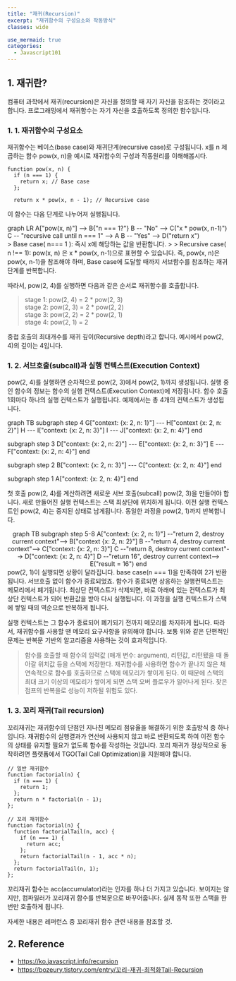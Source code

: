 ```yaml
---
title: "재귀(Recursion)"
excerpt: "재귀함수의 구성요소와 작동방식"
classes: wide

use_mermaid: true
categories:
  - Javascript101
---
```


## 1. 재귀란?
컴퓨터 과학에서 재귀(recursion)은 자신을 정의할 때 자기 자신을 참조하는 것이라고 합니다. 프로그래밍에서 재귀함수는 자기 자신을 호출하도록 정의한 함수입니다.



### 1. 1. 재귀함수의 구성요소
재귀함수는 베이스(base case)와 재귀단계(recursive case)로 구성됩니다.
x를 n 제곱하는 함수 pow(x, n)을 예시로 재귀함수의 구성과 작동원리를 이해해봅시다.
````
function pow(x, n) {
  if (n === 1) {
    return x; // Base case
  };

  return x * pow(x, n - 1); // Recursive case
````

이 함수는 다음 단계로 나누어져 실행됩니다.

<div class = "mermaid">
graph LR
A["pow(x, n)"] --> B{"n === 1?"}
B -- "No" --> C("x * pow(x, n-1)")
C -- "recursive call until n === 1" --> A
B -- "Yes" --> D("return x")
</div>
> Base case( n=== 1 ): 즉시 x에 해당하는 값을 반환합니다.
> 
> Recursive case( n !== 1): pow(x, n) 은 x * pow(x, n-1)으로 표현할 수 있습니다. 즉, pow(x, n)은 pow(x, n-1)을 참조해야 하며, Base case에 도달할 때까지 서브함수를 참조하는 재귀단계를 반복합니다.

따라서, pow(2, 4)를 실행하면 다음과 같은 순서로 재귀함수를 호출합니다.
>stage 1: pow(2, 4) = 2 * pow(2, 3)     
>stage 2: pow(2, 3) = 2 * pow(2, 2)    
>stage 3: pow(2, 2) = 2 * pow(2, 1)    
>stage 4: pow(2, 1) = 2

중첩 호출의 최대개수를 재귀 깊이(Recursive depth)라고 합니다. 예시에서 pow(2, 4)의 깊이는 4입니다.

### 1. 2. 서브호출(subcall)과 실행 컨텍스트(Execution Context)

pow(2, 4)를 실행하면 순차적으로 pow(2, 3)에서 pow(2, 1)까지 생성됩니다. 실행 중인 함수의 정보는 함수의 실행 컨텍스트(Execution Context)에 저장됩니다. 함수 호출 1회마다 하나의 실행 컨텍스트가 실행됩니다. 예제에서는 총 4개의 컨텍스트가 생성됩니다.

<div class = "mermaid">
graph TB
subgraph step 4
G["context: {x: 2, n: 1}"] --- H["context {x: 2, n: 2}"]
H --- I["context: {x: 2, n: 3}"]
I --- J["context: {x: 2, n: 4}"]
end

subgraph step 3
D["context: {x: 2, n: 2}"] --- E["context: {x: 2, n: 3}"]
E --- F["context: {x: 2, n: 4}"]
end

subgraph step 2
B["context: {x: 2, n: 3}"] --- C["context: {x: 2, n: 4}"]
end

subgraph step 1
A["context: {x: 2, n: 4}"]
end
</div>

첫 호출 pow(2, 4)를 계산하려면 새로운 서브 호출(subcall) pow(2, 3)을 만들어야 합니다. 새로 만들어진 실행 컨텍스트는 스택 최상단에 위치하게 됩니다. 이전 실행 컨텍스트인 pow(2, 4)는 중지된 상태로 남게됩니다. 동일한 과정을 pow(2, 1)까지 반복합니다.

<center><div class = "mermaid">
graph TB
subgraph step 5-8
A["context: {x: 2, n: 1}"] --"return 2, destroy current context"--> B["context {x: 2, n: 2}"]
B --"return 4, destroy current context"--> C["context: {x: 2, n: 3}"]
C --"return 8, destroy current context"--> D["context: {x: 2, n: 4}"]
D --"return 16", destroy current context--> E("result = 16")
end
</div></center>
pow(2, 1)이 실행되면 상황이 달라집니다. base case(n === 1)을 만족하여 2가 반환됩니다. 서브호출 없이 함수가 종료되었죠. 함수가 종료되면 상응하는 실행컨텍스트는 메모리에서 폐기됩니다. 최상단 컨텍스트가 삭제되면, 바로 아래에 있는 컨텍스트가 최상단 컨텍스트가 되어 반환값을 받아 다시 실행됩니다. 이 과정을 실행 컨텍스트가 스택에 쌓일 때의 역순으로 반복하게 됩니다.

실행 컨텍스트는 그 함수가 종료되어 폐기되기 전까지 메모리를 차지하게 됩니다. 따라서, 재귀함수를 사용할 땐 메모리 요구사항을 유의해야 합니다. 보통 위와 같은 단편적인 문제는 반복문 기반의 알고리즘을 사용하는 것이 효과적입니다.

>함수를 호출할 때 함수의 입력값 (매개 변수: argument), 리턴값, 리턴됐을 때 돌아갈 위치값 등을 스택에 저장한다. 재귀함수를 사용하면 함수가 끝나지 않은 채 연속적으로 함수를 호출하므로 스택에 메모리가 쌓이게 된다. 이 때문에 스택의 최대 크기 이상의 메모리가 쌓이게 되면 스택 오버 플로우가 일어나게 된다. 잦은 점프의 반복을로 성능이 저하될 위험도 있다.


### 1. 3. 꼬리 재귀(Tail recursion)
꼬리재귀는 재귀함수의 단점인 지나친 메모리 점유율을 해결하기 위한 호출방식 중 하나입니다. 재귀함수의 실행결과가 연산에 사용되지 않고 바로 반환되도록 하여 이전 함수의 상태를 유지할 필요가 없도록 함수를 작성하는 것입니다. 꼬리 재귀가 정상적으로 동작하려면 플랫폼에서 TGO(Tail Call Optimization)을 지원해야 합니다.

````
// 일반 재귀함수
function factorial(n) {
  if (n === 1) {
    return 1;
  };
  return n * factorial(n - 1);
};

// 꼬리 재귀함수
function factorial(n) {
  function factorialTail(n, acc) {
    if (n === 1) {
      return acc;
    };
    return factorialTail(n - 1, acc * n);
  };
  return factorialTail(n, 1);
};
````

꼬리재귀 함수는 acc(accumulator)라는 인자를 하나 더 가지고 있습니다. 보이지는 않지만, 컴파일러가 꼬리재귀 함수를 반복문으로 바꾸어줍니다. 실제 동작 또한 스택을 한 번만 호출하게 됩니다.

자세한 내용은 레퍼런스 중 꼬리재귀 함수 관련 내용을 참조할 것.

## 2. Reference
* https://ko.javascript.info/recursion
* https://bozeury.tistory.com/entry/꼬리-재귀-최적화Tail-Recursion

